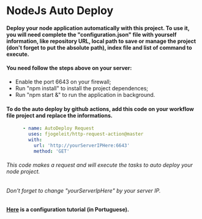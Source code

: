 # NodeJs Auto Deploy 

#### Deploy your node application automatically with this project. To use it, you will need complete the "configuration.json" file with yourself information, like **repository URL**, **local path** to save or manage the project (don't forget to put the absolute path), **index file** and **list of command** to execute.

#### You need follow the steps above on your server:
- Enable the port 6643 on your firewall;
- Run "npm install" to install the project dependences;
- Run "npm start &" to run the application in background.

#### To do the auto deploy by github actions, add this code on your workflow file project and replace the informations.

```yml
      - name: AutoDeploy Request
        uses: fjogeleit/http-request-action@master
        with:
          url: 'http://yourServerIPHere:6643'
          method: 'GET'
```

###### This code makes a request and will execute the tasks to auto deploy your node project.
###### Don't forget to change "yourServerIpHere" by your server IP.

#### [Here](https://www.youtube.com/watch?v=tF_Ta0amX_E) is a configuration tutorial (in Portuguese).
